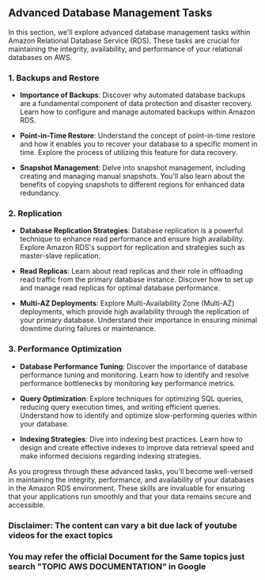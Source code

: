 ## Advanced Database Management Tasks

In this section, we'll explore advanced database management tasks within Amazon Relational Database Service (RDS). These tasks are crucial for maintaining the integrity, availability, and performance of your relational databases on AWS.

### 1. Backups and Restore

- **Importance of Backups**: Discover why automated database backups are a fundamental component of data protection and disaster recovery. Learn how to configure and manage automated backups within Amazon RDS.

- **Point-in-Time Restore**: Understand the concept of point-in-time restore and how it enables you to recover your database to a specific moment in time. Explore the process of utilizing this feature for data recovery.

- **Snapshot Management**: Delve into snapshot management, including creating and managing manual snapshots. You'll also learn about the benefits of copying snapshots to different regions for enhanced data redundancy.

### 2. Replication

- **Database Replication Strategies**: Database replication is a powerful technique to enhance read performance and ensure high availability. Explore Amazon RDS's support for replication and strategies such as master-slave replication.

- **Read Replicas**: Learn about read replicas and their role in offloading read traffic from the primary database instance. Discover how to set up and manage read replicas for optimal database performance.

- **Multi-AZ Deployments**: Explore Multi-Availability Zone (Multi-AZ) deployments, which provide high availability through the replication of your primary database. Understand their importance in ensuring minimal downtime during failures or maintenance.

### 3. Performance Optimization

- **Database Performance Tuning**: Discover the importance of database performance tuning and monitoring. Learn how to identify and resolve performance bottlenecks by monitoring key performance metrics.

- **Query Optimization**: Explore techniques for optimizing SQL queries, reducing query execution times, and writing efficient queries. Understand how to identify and optimize slow-performing queries within your database.

- **Indexing Strategies**: Dive into indexing best practices. Learn how to design and create effective indexes to improve data retrieval speed and make informed decisions regarding indexing strategies.

As you progress through these advanced tasks, you'll become well-versed in maintaining the integrity, performance, and availability of your databases in the Amazon RDS environment. These skills are invaluable for ensuring that your applications run smoothly and that your data remains secure and accessible.

### Disclaimer: The content can vary a bit due lack of youtube videos for the exact topics
### You may refer the official Document for the Same topics just search "TOPIC AWS DOCUMENTATION" in Google
